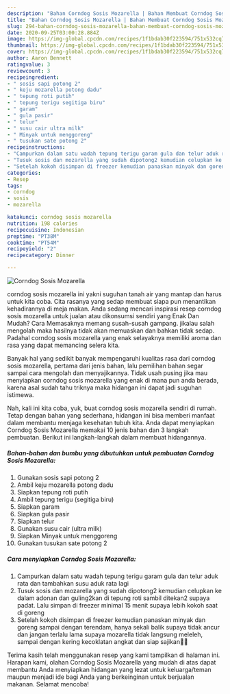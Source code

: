 ```yaml
---
description: "Bahan Corndog Sosis Mozarella | Bahan Membuat Corndog Sosis Mozarella Yang Enak Dan Lezat"
title: "Bahan Corndog Sosis Mozarella | Bahan Membuat Corndog Sosis Mozarella Yang Enak Dan Lezat"
slug: 294-bahan-corndog-sosis-mozarella-bahan-membuat-corndog-sosis-mozarella-yang-enak-dan-lezat
date: 2020-09-25T03:00:28.884Z
image: https://img-global.cpcdn.com/recipes/1f1bdab30f223594/751x532cq70/corndog-sosis-mozarella-foto-resep-utama.jpg
thumbnail: https://img-global.cpcdn.com/recipes/1f1bdab30f223594/751x532cq70/corndog-sosis-mozarella-foto-resep-utama.jpg
cover: https://img-global.cpcdn.com/recipes/1f1bdab30f223594/751x532cq70/corndog-sosis-mozarella-foto-resep-utama.jpg
author: Aaron Bennett
ratingvalue: 3
reviewcount: 3
recipeingredient:
- " sosis sapi potong 2"
- " keju mozarella potong dadu"
- " tepung roti putih"
- " tepung terigu segitiga biru"
- " garam"
- " gula pasir"
- " telur"
- " susu cair ultra milk"
- " Minyak untuk menggoreng"
- " tusukan sate potong 2"
recipeinstructions:
- "Campurkan dalam satu wadah tepung terigu garam gula dan telur aduk rata dan tambahkan susu aduk rata lagi"
- "Tusuk sosis dan mozarella yang sudah dipotong2 kemudian celupkan ke dalam adonan dan guling2kan di tepung roti sambil ditekan2 supaya padat. Lalu simpan di freezer minimal 15 menit supaya lebih kokoh saat di goreng"
- "Setelah kokoh disimpan di freezer kemudian panaskan minyak dan goreng sampai dengan terendam, hanya sekali balik supaya tidak ancur dan jangan terlalu lama supaya mozarella tidak langsung meleleh, sampai dengan kering kecoklatan angkat dan siap sajikan🤤🙏"
categories:
- Resep
tags:
- corndog
- sosis
- mozarella

katakunci: corndog sosis mozarella 
nutrition: 198 calories
recipecuisine: Indonesian
preptime: "PT38M"
cooktime: "PT54M"
recipeyield: "2"
recipecategory: Dinner

---
```



![Corndog Sosis Mozarella](https://img-global.cpcdn.com/recipes/1f1bdab30f223594/751x532cq70/corndog-sosis-mozarella-foto-resep-utama.jpg)


corndog sosis mozarella ini yakni suguhan tanah air yang mantap dan harus untuk kita coba. Cita rasanya yang sedap membuat siapa pun menantikan kehadirannya di meja makan.
Anda sedang mencari inspirasi resep corndog sosis mozarella untuk jualan atau dikonsumsi sendiri yang Enak Dan Mudah? Cara Memasaknya memang susah-susah gampang. jikalau salah mengolah maka hasilnya tidak akan memuaskan dan bahkan tidak sedap. Padahal corndog sosis mozarella yang enak selayaknya memiliki aroma dan rasa yang dapat memancing selera kita.



Banyak hal yang sedikit banyak mempengaruhi kualitas rasa dari corndog sosis mozarella, pertama dari jenis bahan, lalu pemilihan bahan segar sampai cara mengolah dan menyajikannya. Tidak usah pusing jika mau menyiapkan corndog sosis mozarella yang enak di mana pun anda berada, karena asal sudah tahu triknya maka hidangan ini dapat jadi suguhan istimewa.


Nah, kali ini kita coba, yuk, buat corndog sosis mozarella sendiri di rumah. Tetap dengan bahan yang sederhana, hidangan ini bisa memberi manfaat dalam membantu menjaga kesehatan tubuh kita. Anda dapat menyiapkan Corndog Sosis Mozarella memakai 10 jenis bahan dan 3 langkah pembuatan. Berikut ini langkah-langkah dalam membuat hidangannya.

<!--inarticleads1-->

##### Bahan-bahan dan bumbu yang dibutuhkan untuk pembuatan Corndog Sosis Mozarella:

1. Gunakan  sosis sapi potong 2
1. Ambil  keju mozarella potong dadu
1. Siapkan  tepung roti putih
1. Ambil  tepung terigu (segitiga biru)
1. Siapkan  garam
1. Siapkan  gula pasir
1. Siapkan  telur
1. Gunakan  susu cair (ultra milk)
1. Siapkan  Minyak untuk menggoreng
1. Gunakan  tusukan sate potong 2




<!--inarticleads2-->

##### Cara menyiapkan Corndog Sosis Mozarella:

1. Campurkan dalam satu wadah tepung terigu garam gula dan telur aduk rata dan tambahkan susu aduk rata lagi
1. Tusuk sosis dan mozarella yang sudah dipotong2 kemudian celupkan ke dalam adonan dan guling2kan di tepung roti sambil ditekan2 supaya padat. Lalu simpan di freezer minimal 15 menit supaya lebih kokoh saat di goreng
1. Setelah kokoh disimpan di freezer kemudian panaskan minyak dan goreng sampai dengan terendam, hanya sekali balik supaya tidak ancur dan jangan terlalu lama supaya mozarella tidak langsung meleleh, sampai dengan kering kecoklatan angkat dan siap sajikan🤤🙏




Terima kasih telah menggunakan resep yang kami tampilkan di halaman ini. Harapan kami, olahan Corndog Sosis Mozarella yang mudah di atas dapat membantu Anda menyiapkan hidangan yang lezat untuk keluarga/teman maupun menjadi ide bagi Anda yang berkeinginan untuk berjualan makanan. Selamat mencoba!
